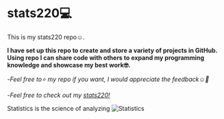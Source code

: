# stats220💻

This is my stats220 repo☺️.

**I have set up this repo to create and store a variety of projects in GitHub. Using repo I can share code with others to expand my programming knowledge and showcase my best work🤓.**

-*Feel free to⭐ my repo if you want, I would appreciate the feedback☺️💌*

-*Feel free to check out my [stats220!](https://maryamgoudarzi.github.io/stats220/)*

Statistics is the science of analyzing
![Statistics](https://cdn1.vectorstock.com/i/1000x1000/68/30/statistics-concept-vector-14496830.jpg)
